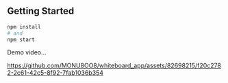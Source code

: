 ## Getting Started

```bash
npm install
# and
npm start
```

Demo video...

https://github.com/MONU8OO8/whiteboard_app/assets/82698215/f20c2782-2c61-42c5-8f92-7fab1036b354
